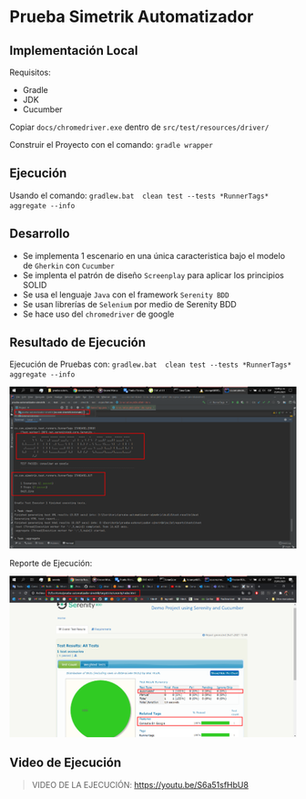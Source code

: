 # Prueba Simetrik Automatizador

## Implementación Local
Requisitos: 
- Gradle
- JDK 
- Cucumber

Copiar `docs/chromedriver.exe` dentro de `src/test/resources/driver/`

Construir el Proyecto con el comando: `gradle wrapper` 

## Ejecución
Usando el comando: `gradlew.bat  clean test --tests *RunnerTags* aggregate --info`


## Desarrollo
- Se implementa 1 escenario en una única caracteristica bajo el modelo de `Gherkin` con `Cucumber`
- Se implenta el patrón de diseño `Screenplay` para aplicar los principios SOLID
- Se usa el lenguaje `Java` con el framework `Serenity BDD`
- Se usan librerías de `Selenium` por medio de Serenity BDD 
- Se hace uso del `chromedriver` de google 


## Resultado de Ejecución

Ejecución de Pruebas con: `gradlew.bat  clean test --tests *RunnerTags* aggregate --info`

![resultado-ejecucion](docs/resultado-ejecucion.png)


Reporte de Ejecución:

![resultado-reporte](docs/resultado-reporte.png)


## Video de Ejecución

> VIDEO DE LA EJECUCIÓN: https://youtu.be/S6a51sfHbU8

